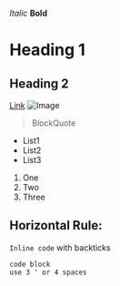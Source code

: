 *Italic*
**Bold**
# Heading 1
## Heading 2
[Link](https://www.youtube.com)
![Image](https://starwalk.space/gallery/images/what-is-space/1920x1080.jpg)
> BlockQuote

* List1
* List2
* List3

1. One
2. Two
3. Three

Horizontal Rule:
---

`Inline code` with backticks

```
code block
use 3 ' or 4 spaces
```
